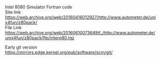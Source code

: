 Intel 8080 Simulator Fortran code  
Site link  
https://web.archive.org/web/20160416012927/http://www.autometer.de/unix4fun/z80pack/  
File Link  
https://web.archive.org/web/20160610073649if_/http://www.autometer.de/unix4fun/z80pack/ftp/interp80.tgz  
  
Early git version  
https://mirrors.edge.kernel.org/pub/software/scm/git/  
